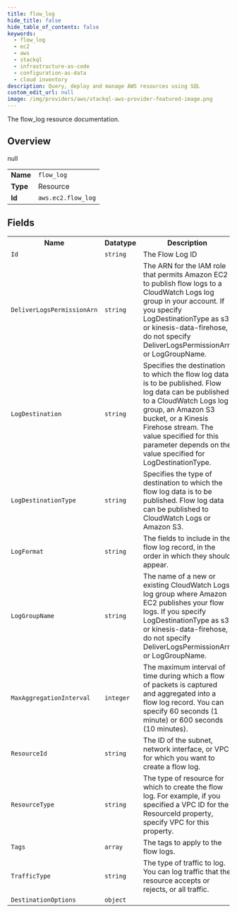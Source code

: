 ```yaml
---
title: flow_log
hide_title: false
hide_table_of_contents: false
keywords:
  - flow_log
  - ec2
  - aws
  - stackql
  - infrastructure-as-code
  - configuration-as-data
  - cloud inventory
description: Query, deploy and manage AWS resources using SQL
custom_edit_url: null
image: /img/providers/aws/stackql-aws-provider-featured-image.png
---
```

The flow_log resource documentation.

## Overview
<table><tbody>
<tr><td><b>Name</b></td><td><code>flow_log</code></td></tr>
<tr><td><b>Type</b></td><td>Resource</td></tr>
null
<tr><td><b>Id</b></td><td><code>aws.ec2.flow_log</code></td></tr>
</tbody></table>

## Fields
<table><tbody>
<tr><th>Name</th><th>Datatype</th><th>Description</th></tr>
<tr><td><code>Id</code></td><td><code>string</code></td><td>The Flow Log ID</td></tr><tr><td><code>DeliverLogsPermissionArn</code></td><td><code>string</code></td><td>The ARN for the IAM role that permits Amazon EC2 to publish flow logs to a CloudWatch Logs log group in your account. If you specify LogDestinationType as s3 or kinesis-data-firehose, do not specify DeliverLogsPermissionArn or LogGroupName.</td></tr><tr><td><code>LogDestination</code></td><td><code>string</code></td><td>Specifies the destination to which the flow log data is to be published. Flow log data can be published to a CloudWatch Logs log group, an Amazon S3 bucket, or a Kinesis Firehose stream. The value specified for this parameter depends on the value specified for LogDestinationType.</td></tr><tr><td><code>LogDestinationType</code></td><td><code>string</code></td><td>Specifies the type of destination to which the flow log data is to be published. Flow log data can be published to CloudWatch Logs or Amazon S3.</td></tr><tr><td><code>LogFormat</code></td><td><code>string</code></td><td>The fields to include in the flow log record, in the order in which they should appear.</td></tr><tr><td><code>LogGroupName</code></td><td><code>string</code></td><td>The name of a new or existing CloudWatch Logs log group where Amazon EC2 publishes your flow logs. If you specify LogDestinationType as s3 or kinesis-data-firehose, do not specify DeliverLogsPermissionArn or LogGroupName.</td></tr><tr><td><code>MaxAggregationInterval</code></td><td><code>integer</code></td><td>The maximum interval of time during which a flow of packets is captured and aggregated into a flow log record. You can specify 60 seconds (1 minute) or 600 seconds (10 minutes).</td></tr><tr><td><code>ResourceId</code></td><td><code>string</code></td><td>The ID of the subnet, network interface, or VPC for which you want to create a flow log.</td></tr><tr><td><code>ResourceType</code></td><td><code>string</code></td><td>The type of resource for which to create the flow log. For example, if you specified a VPC ID for the ResourceId property, specify VPC for this property.</td></tr><tr><td><code>Tags</code></td><td><code>array</code></td><td>The tags to apply to the flow logs.</td></tr><tr><td><code>TrafficType</code></td><td><code>string</code></td><td>The type of traffic to log. You can log traffic that the resource accepts or rejects, or all traffic.</td></tr><tr><td><code>DestinationOptions</code></td><td><code>object</code></td><td></td></tr>
</tbody></table>